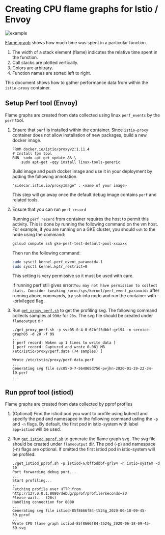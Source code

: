 # Creating CPU flame graphs for Istio / Envoy

![example](example_flame_graph/example_flagmegraph.svg)

[Flame graph](http://www.brendangregg.com/perf.html#FlameGraphs) shows how much time was spent in a particular function.
1. The width of a stack element (flame) indicates the relative time spent in the function.
1. Call stacks are plotted vertically.
1. Colors are arbitrary.
1. Function names are sorted left to right.

This document shows how to gather performance data from within the `istio-proxy` container.

## Setup Perf tool (Envoy)

Flame graphs are created from data collected using linux `perf_events` by the `perf` tool.

1. Ensure that `perf` is installed within the container.
   Since `istio-proxy` container does not allow installation of new packages, build a new docker image.

    ```plain
    FROM docker.io/istio/proxyv2:1.11.4
    # Install fpm tool
    RUN  sudo apt-get update && \
        sudo apt-get -qqy install linux-tools-generic
    ```

    Build image and push docker image and use it in your deployment by adding the following annotation.

    ```plain
    "sidecar.istio.io/proxyImage" : <name of your image>
    ```

    This step will go away once the default debug image contains `perf` and related tools.

1. Ensure that you can run `perf record`

    Running `perf record` from container requires the host to permit this activity. This is done by running the following command on the vm host.
    For example, if you are running on a GKE cluster, you should `ssh` to the node using the command:

    ```bash
    gcloud compute ssh gke-perf-test-default-pool-xxxxxx
    ```

    Then run the following command:

    ```bash
    sudo sysctl kernel.perf_event_paranoid=-1
    sudo sysctl kernel.kptr_restrict=0
    ```

    This setting is very permissive so it must be used with care.

    If running perf still gives error:```You may not have permission to collect stats. Consider tweaking /proc/sys/kernel/perf_event_paranoid:```
    after running above commands, try ssh into node and run the container with --privileged flag.

1. Run [`get_proxy_perf.sh`](get_proxy_perf.sh) to get the profiling svg. The following command collects samples at `99Hz` for `20s`. The svg file should be created under `flameoutput` dir

    ```plain
    ./get_proxy_perf.sh -p svc05-0-4-0-67bff5dbbf-grl94 -n service-graph05 -d 20 -f 99
    ...
    [ perf record: Woken up 1 times to write data ]
    [ perf record: Captured and wrote 0.061 MB /etc/istio/proxy/perf.data (74 samples) ]

    Wrote /etc/istio/proxy/perf.data.perf
    ...
    generating svg file svc05-0-7-564865d756-pvjhn-2020-01-29-22-34-19.perf
    ...
    ```

## Run pprof tool (istiod)

Flame graphs are created from data collected by pprof profiles

1. (Optional) Find the istiod pod you want to profile using kubectl and specify the pod and namesapce in the following command usting the `-p` and `-n` flags.
   By default, the first pod in istio-system with label `app=istiod` will be used.

1. Run [`get_istiod_pprof.sh`](get_istiod_pprof.sh) to generate the flame graph svg. The svg file should be created under `flameoutput` dir.
   The pod (-p) and namespace (-n) flags are optional. If omitted the first istiod pod in istio-system will be profiled.

    ```plain
    ./get_istiod_pprof.sh -p istiod-67bff5dbbf-grl94 -n istio-system -d 20
    Port forwarding debug port...
    ...
    Start profiling...
    ...
    Fetching profile over HTTP from http://127.0.0.1:8080/debug/pprof/profile?seconds=20
    Please wait... (20s)
    Handling connection for 8080
    ...
    Generating svg file istiod-85f8666f84-t524g_2020-06-18-09-45-39.pprof
    ...
    Wrote CPU flame graph istiod-85f8666f84-t524g_2020-06-18-09-45-39.svg
    ```
